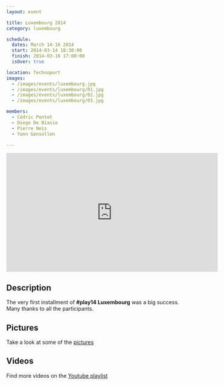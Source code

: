 ```yaml
---
layout: event

title: Luxembourg 2014
category: luxembourg

schedule:
  dates: March 14-16 2014
  start: 2014-03-14 18:30:00
  finish: 2014-03-16 17:00:00
  isOver: true

location: Technoport
images:
  - /images/events/luxembourg.jpg
  - /images/events/luxembourg/01.jpg
  - /images/events/luxembourg/02.jpg
  - /images/events/luxembourg/03.jpg

members:
  - Cédric Pontet
  - Diego De Biasio
  - Pierre Neis
  - Yann Gensollen

---
```


<iframe width="560" height="315" src="https://www.youtube.com/embed/Cvuk3DlJtoQ" frameborder="0" allowfullscreen></iframe>

## Description
The very first installment of **#play14 Luxembourg** was a big success.  
Many thanks to all the participants.

## Pictures
Take a look at some of the [pictures](https://goo.gl/photos/1oik1fXUA4JuywC46)

## Videos
Find more videos on the [Youtube playlist](https://www.youtube.com/playlist?list=PL6VQoC829PV1Jt7perWHR0YaIGvcxzove)